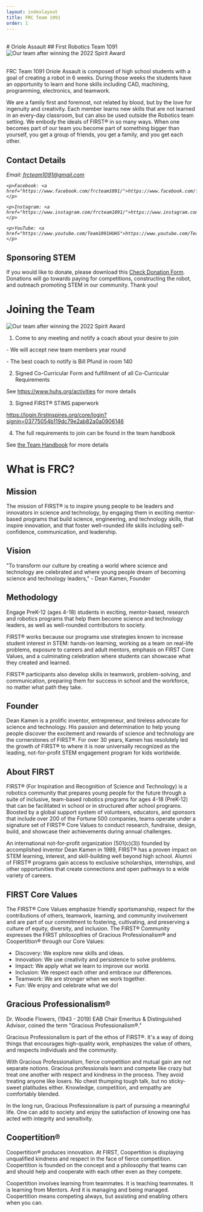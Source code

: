 ```yaml
---
layout: indexlayout
title: FRC Team 1091
order: 1
---
```


<br>
# Oriole Assault
## First Robotics Team 1091

<div class="container-fluid px-0">
    <div class="row">
        <div class="col-12">
            <img src="/images/Spirit_Award.jpg" alt="Our team after winning the 2022 Spirit Award" class="img-fluid  w-100" />
        </div>
    </div>
</div>

<br>

FRC Team 1091 Oriole Assault is composed of high school students with a goal of creating a robot in 6 weeks.  During
those weeks the students have an opportunity to learn and hone skills including CAD, machining, programming, electronics,
and teamwork.

We are a family first and foremost, not related by blood, but by the love for ingenuity and creativity. 
Each member learns new skills that are not learned in an every-day classroom, but can also be used outside the Robotics team setting. 
We embody the ideals of FIRST® in so many ways. 
When one becomes part of our team you become part of something bigger than yourself, you get a group of friends, you get a family, and you get each other.


## Contact Details

<address>
    <p>Email: <a href="mailto:frcteam1091@gmail.com">frcteam1091@gmail.com</a></p>

    <p>Facebook: <a href="https://www.facebook.com/frcteam1091/">https://www.facebook.com/frcteam1091</a></p>

    <p>Instagram: <a href="https://www.instagram.com/frcteam1091/">https://www.instagram.com/frcteam1091</a></p>

    <p>YouTube: <a href="https://www.youtube.com/Team1091HUHS">https://www.youtube.com/Team1091HUHS</a></p>

</address>


## Sponsoring STEM

If you would like to donate, please download this [Check Donation Form](/files/Donation_Form.pdf). 
Donations will go towards paying for competitions, constructing the robot, and outreach promoting STEM in our community. 
Thank you!

# Joining the Team

<div class="container-fluid px-0">
    <div class="row">
        <div class="col-12">
            <img src="/images/2022-2023HUHSshowcase.jpg" alt="Our team after winning the 2022 Spirit Award" class="img-fluid  w-100" />
        </div>
    </div>
</div>

1) Come to any meeting and notify a coach about your desire to join
<p> - We will accept new team members year round </p>
<p> - The best coach to notify is Bill Pfund in room 140</p>

2) Signed Co-Curricular Form and fulfillment of all Co-Curricular Requirements
<p>See <a href="https://www.huhs.org/activities/">https://www.huhs.org/activities</a> for more details</p>

3) Signed FIRST® STIMS paperwork
<p><a href="https://login.firstinspires.org/core/login?signin=03775054b119dc79e2ab82a0a0906146">https://login.firstinspires.org/core/login?signin=03775054b119dc79e2ab82a0a0906146</a></p>

4) The full requirements to join can be found in the team handbook
<p>See <a href="/files/teamHandbook2023-2024.pdf">the Team Handbook</a> for more details</p>

# What is FRC?

## Mission
The mission of FIRST® is to inspire young people to be leaders and innovators in science and technology,
by engaging them in exciting mentor-based programs that build science, engineering, and technology
skills, that inspire innovation, and that foster well-rounded life skills including self-confidence,
communication, and leadership.

## Vision
"To transform our culture by creating a world where science and technology are celebrated and where young
people dream of becoming science and technology leaders," - Dean Kamen, Founder

## Methodology
Engage PreK-12 (ages 4-18) students in exciting, mentor-based, research and robotics programs that help them
become science and technology leaders, as well as well-rounded contributors to society.

FIRST® works because our programs use strategies known to increase student interest in STEM: hands-on learning,
working as a team on real-life problems, exposure to careers and adult mentors, emphasis on FIRST Core Values,
and a culminating celebration where students can showcase what they created and learned.

FIRST® participants also develop skills in teamwork, problem-solving, and communication, preparing them for
success in school and the workforce, no matter what path they take.

## Founder
Dean Kamen is a prolific inventor, entrepreneur, and tireless advocate for science and technology. His
passion and determination to help young people discover the excitement and rewards of science and technology
are the cornerstones of FIRST®. For over 30 years, Kamen has resolutely led the growth of FIRST® to where it
is now universally recognized as the leading, not-for-profit STEM engagement program for kids worldwide.

## About FIRST
FIRST® (For Inspiration and Recognition of Science and Technology) is a robotics community that prepares
young people for the future through a suite of inclusive, team-based robotics programs for ages
4-18 (PreK-12) that can be facilitated in school or in structured after school programs. Boosted by a
global support system of volunteers, educators, and sponsors that include over 200 of the Fortune 500
companies, teams operate under a signature set of FIRST® Core Values to conduct research, fundraise, design,
build, and showcase their achievements during annual challenges.

An international not-for-profit organization (501(c)(3)) founded by accomplished inventor Dean Kamen in
1989, FIRST® has a proven impact on STEM learning, interest, and skill-building well beyond high school.
Alumni of FIRST® programs gain access to exclusive scholarships, internships, and other opportunities that
create connections and open pathways to a wide variety of careers.

## FIRST Core Values
The FIRST® Core Values emphasize friendly sportsmanship, respect for the contributions of others, teamwork,
learning, and community involvement and are part of our commitment to fostering, cultivating, and preserving
a culture of equity, diversity, and inclusion. The FIRST® Community expresses the FIRST philosophies of
Gracious Professionalism® and Coopertition® through our Core Values:

- Discovery: We explore new skills and ideas.
- Innovation: We use creativity and persistence to solve problems.
- Impact:  We apply what we learn to improve our world.
- Inclusion: We respect each other and embrace our differences.
- Teamwork: We are stronger when we work together.
- Fun: We enjoy and celebrate what we do!

## Gracious Professionalism®
Dr. Woodie Flowers, (1943 - 2019) EAB Chair Emeritus & Distinguished Advisor, coined the term "Gracious Professionalism®."

Gracious Professionalism is part of the ethos of FIRST®. It's a way of doing things that encourages high-quality work, emphasizes the value of others, and respects individuals and the community.

With Gracious Professionalism, fierce competition and mutual gain are not separate notions. Gracious professionals learn and compete like crazy but treat one another with respect and kindness in the process. They avoid treating anyone like losers. No chest thumping tough talk, but no sticky-sweet platitudes either. Knowledge, competition, and empathy are comfortably blended.

In the long run, Gracious Professionalism is part of pursuing a meaningful life. One can add to society and enjoy the satisfaction of knowing one has acted with integrity and sensitivity.

## Coopertition®
Coopertition® produces innovation. At FIRST, Coopertition is displaying unqualified kindness and respect in the face of fierce competition. Coopertition is founded on the concept and a philosophy that teams can and should help and cooperate with each other even as they compete.

Coopertition involves learning from teammates. It is teaching teammates. It is learning from Mentors. And it is managing and being managed. Coopertition means competing always, but assisting and enabling others when you can.

<br>